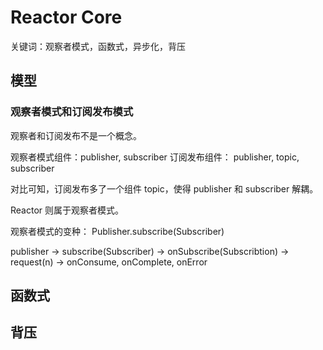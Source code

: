 # Reactor Core

关键词：观察者模式，函数式，异步化，背压

## 模型

### 观察者模式和订阅发布模式

观察者和订阅发布不是一个概念。

观察者模式组件：publisher, subscriber
订阅发布组件： publisher, topic, subscriber

对比可知，订阅发布多了一个组件 topic，使得 publisher 和 subscriber 解耦。

Reactor 则属于观察者模式。


观察者模式的变种： Publisher.subscribe(Subscriber)

publisher
    -> subscribe(Subscriber)
        -> onSubscribe(Subscribtion)
            -> request(n)
                -> onConsume, onComplete, onError


## 函数式




## 背压






